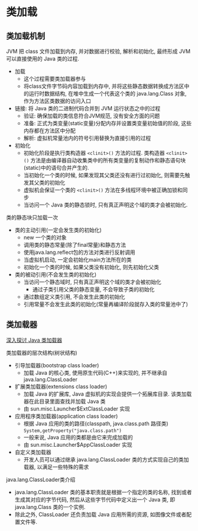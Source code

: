 # 类加载

## 类加载机制

JVM 把 class 文件加载到内存, 并对数据进行校验, 解析和初始化, 最终形成 JVM  可以直接使用的 Java 类的过程.

- 加载
    - 这个过程需要类加载器参与
    - 将class文件字节码内容加载到内存中, 并将这些静态数据转换成方法区中的运行时数据结构, 在堆中生成一个代表这个类的 java.lang.Class 对象, 作为方法区类数据的访问入口
- 链接: 将 Java 类的二进制代码合并到 JVM 运行状态之中的过程
    - 验证: 确保加载的类信息符合JVM规范, 没有安全方面的问题
    - 准备: 正式为类变量(static变量)分配内存并设置类变量初始值的阶段, 这些内存都在方法区中分配
    - 解析: 虚拟机常量池内的符号引用替换为直接引用的过程
- 初始化
    - 初始化阶段是执行类构造器 `<clinit>()` 方法的过程. 类构造器 `<clinit>()` 方法是由编译器自动收集类中的所有类变量的复制动作和静态语句块(static)中的语句合并产生的.
    - 当初始化一个类的时候, 如果发现其父类还没有进行过初始化, 则需要先触发其父类的初始化
    - 虚拟机会保证一个类的 `<clinit>()` 方法在多线程环境中被正确加锁和同步
    - 当访问一个 Java 类的静态锁时, 只有真正声明这个域的类才会被初始化.


类的静态块只加载一次

- 类的主动引用(一定会发生类的初始化)
    - new 一个类的对象
    - 调用类的静态常量(除了final常量)和静态方法
    - 使用java.lang.reflect包的方法对类进行反射调用
    - 当虚拟机启动, 一定会初始化main方法所在的类
    - 初始化一个类的时候, 如果父类没有初始化, 则先初始化父类
- 类的被动引用(不会发生类的初始化)
    - 当访问一个静态域时, 只有真正声明这个域的类才会被初始化
        - 通过子类引用父类的静态变量, 不会导致子类的初始化
    - 通过数组定义类引用, 不会发生此类的初始化
    - 引用常量不会发生此类的初始化(常量再编译阶段就存入类的常量池中了)

## 类加载器

[深入探讨 Java 类加载器](https://developer.ibm.com/zh/articles/j-lo-classloader/)

类加载器的层次结构(树状结构)

- 引导加载器(bootstrap class loader)
    - 加载 Java 的核心类, 使用原生代码(C++)来实现的, 并不继承自 java.lang.ClassLoader
- 扩展类加载器(extensions class loader)
    - 加载 Java 的扩展库, Java 虚拟机的实现会提供一个拓展库目录. 该类加载器在此目录里面查找并加载 Java 类
    - 由 sun.misc.Launcher$ExtClassLoader 实现
- 应用程序类加载器(application class loader)
    - 根据 Java 应用的类的路径(classpath, java.class.path 路径类) `System,getProperty("java.class.path")`
    - 一般来说, Java 应用的类都是由它来完成加载的
    - 由 sun.misc.Launcher$AppClassLoader 实现
- 自定义类加载器
    - 开发人员可以通过继承 java.lang.ClassLoader 类的方式实现自己的类加载器, 以满足一些特殊的需求

java.lang.ClassLoader类介绍

- java.lang.ClassLoader 类的基本职责就是根据一个指定的类的名称, 找到或者生成其对应的字节代码, 然后从这些字节代码中定义出一个 Java 类, 即 java.lang.Class 类的一个实例.
- 除此之外, ClassLoader 还负责加载 Java 应用所需的资源, 如图像文件或者配置文件等.

